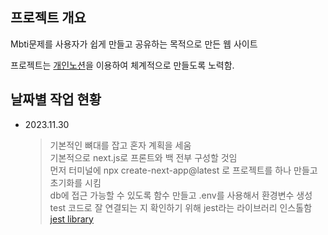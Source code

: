 ## 프로젝트 개요

Mbti문제를 사용자가 쉽게 만들고 공유하는 목적으로 만든 웹 사이트

프로젝트는 [개인노션](https://jwjb1020.notion.site/Mbti-e66a3a109fd049619685b3c9e4ee2fd8?pvs=4)을 이용하여 체계적으로 만들도록 노력함.

## 날짜별 작업 현황
- 2023.11.30
  > 기본적인 뼈대를 잡고 혼자 계획을 세움<br>
기본적으로 next.js로 프론트와 백 전부 구성할 것임<br>
먼저 터미널에 npx create-next-app@latest 로 프로젝트를 하나 만들고 초기화를 시킴<br>
db에 접근 가능할 수 있도록 함수 만들고 .env를 사용해서 환경변수 생성<br>
test 코드로 잘 연결되는 지 확인하기 위해 jest라는 라이브러리 인스톨함 [jest library](https://nextjs.org/docs/pages/building-your-application/optimizing/testing#jest-and-react-testing-library)


